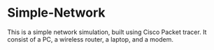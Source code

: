 # Simple-Network
This is a simple network simulation, built using Cisco Packet tracer. It consist of a PC, a wireless router, a laptop, and a modem.
